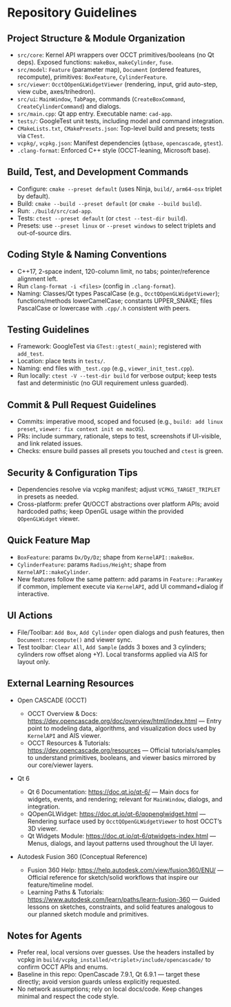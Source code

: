 # Repository Guidelines

## Project Structure & Module Organization
- `src/core`: Kernel API wrappers over OCCT primitives/booleans (no Qt deps). Exposed functions: `makeBox`, `makeCylinder`, `fuse`.
- `src/model`: `Feature` (parameter map), `Document` (ordered features, recompute), primitives: `BoxFeature`, `CylinderFeature`.
- `src/viewer`: `OcctQOpenGLWidgetViewer` (rendering, input, grid auto-step, view cube, axes/trihedron).
- `src/ui`: `MainWindow`, `TabPage`, commands (`CreateBoxCommand`, `CreateCylinderCommand`) and dialogs.
- `src/main.cpp`: Qt app entry. Executable name: `cad-app`.
- `tests/`: GoogleTest unit tests, including model and command integration.
- `CMakeLists.txt`, `CMakePresets.json`: Top-level build and presets; tests via `CTest`.
- `vcpkg/`, `vcpkg.json`: Manifest dependencies (`qtbase`, `opencascade`, `gtest`).
- `.clang-format`: Enforced C++ style (OCCT-leaning, Microsoft base).

## Build, Test, and Development Commands
- Configure: `cmake --preset default` (uses Ninja, `build/`, `arm64-osx` triplet by default).
- Build: `cmake --build --preset default` (or `cmake --build build`).
- Run: `./build/src/cad-app`.
- Tests: `ctest --preset default` (or `ctest --test-dir build`).
- Presets: use `--preset linux` or `--preset windows` to select triplets and out-of-source dirs.

## Coding Style & Naming Conventions
- C++17, 2-space indent, 120-column limit, no tabs; pointer/reference alignment left.
- Run `clang-format -i <files>` (config in `.clang-format`).
- Naming: Classes/Qt types PascalCase (e.g., `OcctQOpenGLWidgetViewer`); functions/methods lowerCamelCase; constants UPPER_SNAKE; files PascalCase or lowercase with `.cpp/.h` consistent with peers.

## Testing Guidelines
- Framework: GoogleTest via `GTest::gtest(_main)`; registered with `add_test`.
- Location: place tests in `tests/`.
- Naming: end files with `_test.cpp` (e.g., `viewer_init_test.cpp`).
- Run locally: `ctest -V --test-dir build` for verbose output; keep tests fast and deterministic (no GUI requirement unless guarded).

## Commit & Pull Request Guidelines
- Commits: imperative mood, scoped and focused (e.g., `build: add linux preset`, `viewer: fix context init on macOS`).
- PRs: include summary, rationale, steps to test, screenshots if UI-visible, and link related issues.
- Checks: ensure build passes all presets you touched and `ctest` is green.

## Security & Configuration Tips
- Dependencies resolve via vcpkg manifest; adjust `VCPKG_TARGET_TRIPLET` in presets as needed.
- Cross-platform: prefer Qt/OCCT abstractions over platform APIs; avoid hardcoded paths; keep OpenGL usage within the provided `QOpenGLWidget` viewer.

## Quick Feature Map
- `BoxFeature`: params `Dx/Dy/Dz`; shape from `KernelAPI::makeBox`.
- `CylinderFeature`: params `Radius/Height`; shape from `KernelAPI::makeCylinder`.
- New features follow the same pattern: add params in `Feature::ParamKey` if common, implement execute via `KernelAPI`, add UI command+dialog if interactive.

## UI Actions
- File/Toolbar: `Add Box`, `Add Cylinder` open dialogs and push features, then `Document::recompute()` and viewer sync.
- Test toolbar: `Clear All`, `Add Sample` (adds 3 boxes and 3 cylinders; cylinders row offset along +Y). Local transforms applied via AIS for layout only.

## External Learning Resources

- Open CASCADE (OCCT)
  - OCCT Overview & Docs: https://dev.opencascade.org/doc/overview/html/index.html — Entry point to modeling data, algorithms, and visualization docs used by `KernelAPI` and AIS viewer.
  - OCCT Resources & Tutorials: https://dev.opencascade.org/resources — Official tutorials/samples to understand primitives, booleans, and viewer basics mirrored by our core/viewer layers.

- Qt 6
  - Qt 6 Documentation: https://doc.qt.io/qt-6/ — Main docs for widgets, events, and rendering; relevant for `MainWindow`, dialogs, and integration.
  - QOpenGLWidget: https://doc.qt.io/qt-6/qopenglwidget.html — Rendering surface used by `OcctQOpenGLWidgetViewer` to host OCCT’s 3D viewer.
  - Qt Widgets Module: https://doc.qt.io/qt-6/qtwidgets-index.html — Menus, dialogs, and layout patterns used throughout the UI layer.

- Autodesk Fusion 360 (Conceptual Reference)
  - Fusion 360 Help: https://help.autodesk.com/view/fusion360/ENU/ — Official reference for sketch/solid workflows that inspire our feature/timeline model.
  - Learning Paths & Tutorials: https://www.autodesk.com/learn/paths/learn-fusion-360 — Guided lessons on sketches, constraints, and solid features analogous to our planned sketch module and primitives.

## Notes for Agents
- Prefer real, local versions over guesses. Use the headers installed by vcpkg in `build/vcpkg_installed/<triplet>/include/opencascade/` to confirm OCCT APIs and enums.
- Baseline in this repo: OpenCascade 7.9.1, Qt 6.9.1 — target these directly; avoid version guards unless explicitly requested.
- No network assumptions; rely on local docs/code. Keep changes minimal and respect the code style.
